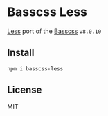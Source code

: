 # Basscss Less

[Less](http://lesscss.org) port of the [Basscss](http://www.basscss.com/) `v8.0.10`

## Install

`npm i basscss-less`

## License

MIT
